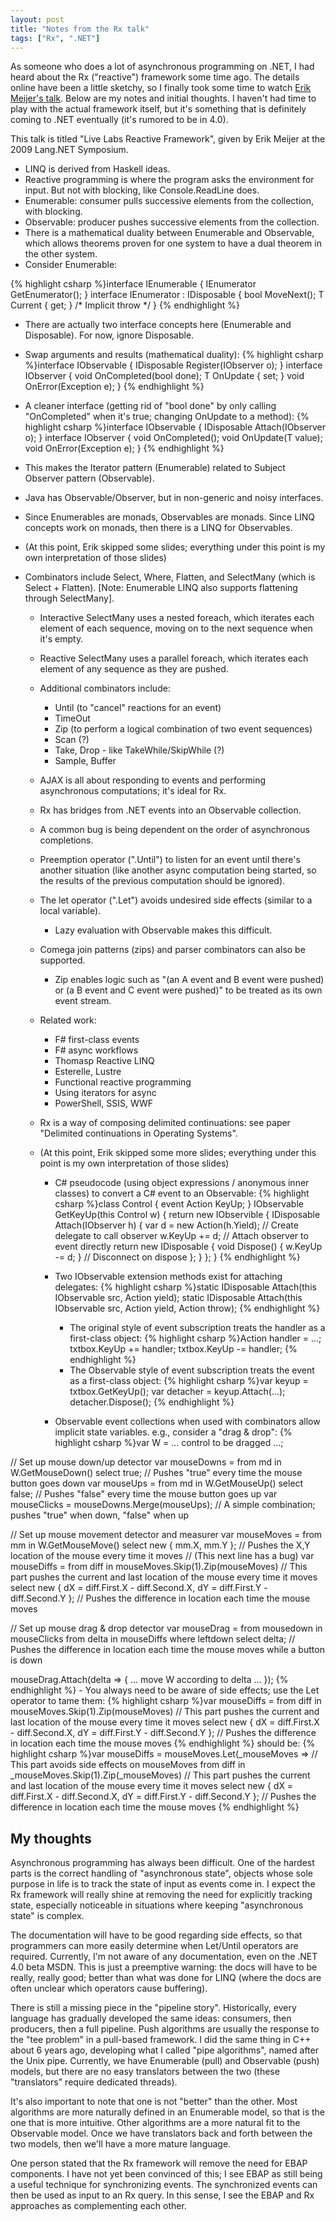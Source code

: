 ```yaml
---
layout: post
title: "Notes from the Rx talk"
tags: ["Rx", ".NET"]
---
```



As someone who does a lot of asynchronous programming on .NET, I had heard about the Rx ("reactive") framework some time ago. The details online have been a little sketchy, so I finally took some time to watch [Erik Meijer's talk](http://www.langnetsymposium.com/2009/talks/23-ErikMeijer-LiveLabsReactiveFramework.html). Below are my notes and initial thoughts. I haven't had time to play with the actual framework itself, but it's something that is definitely coming to .NET eventually (it's rumored to be in 4.0).





This talk is titled "Live Labs Reactive Framework", given by Erik Meijer at the 2009 Lang.NET Symposium.




- LINQ is derived from Haskell ideas.
- Reactive programming is where the program asks the environment for input. But not with blocking, like Console.ReadLine does.
- Enumerable: consumer pulls successive elements from the collection, with blocking.
- Observable: producer pushes successive elements from the collection.
- There is a mathematical duality between Enumerable and Observable, which allows theorems proven for one system to have a dual theorem in the other system.
- Consider Enumerable:

{% highlight csharp %}interface IEnumerable<out T> { IEnumerator<T> GetEnumerator(); }
interface IEnumerator<out T> : IDisposable { bool MoveNext(); T Current { get; } /* Implicit throw */ }
{% endhighlight %}
   - There are actually two interface concepts here (Enumerable and Disposable). For now, ignore Disposable.
   - Swap arguments and results (mathematical duality):
{% highlight csharp %}interface IObservable<in T> { IDisposable Register(IObserver<T> o); }
interface IObserver<in T> { void OnCompleted(bool done); T OnUpdate { set; } void OnError(Exception e); }
{% endhighlight %}
   - A cleaner interface (getting rid of "bool done" by only calling "OnCompleted" when it's true; changing OnUpdate to a method):
{% highlight csharp %}interface IObservable<in T> { IDisposable Attach(IObserver<T> o); }
interface IObserver<in T> { void OnCompleted(); void OnUpdate(T value); void OnError(Exception e); }
{% endhighlight %}

 - This makes the Iterator pattern (Enumerable) related to Subject Observer pattern (Observable).
 - Java has Observable/Observer, but in non-generic and noisy interfaces.
 - Since Enumerables are monads, Observables are monads. Since LINQ concepts work on monads, then there is a LINQ for Observables.
 - (At this point, Erik skipped some slides; everything under this point is my own interpretation of those slides)
  - Combinators include Select, Where, Flatten, and SelectMany (which is Select + Flatten). [Note: Enumerable LINQ also supports flattening through SelectMany].
  
       - Interactive SelectMany uses a nested foreach, which iterates each element of each sequence, moving on to the next sequence when it's empty.
       - Reactive SelectMany uses a parallel foreach, which iterates each element of any sequence as they are pushed.
  
     - Additional combinators include:
  
        - Until (to "cancel" reactions for an event)
        - TimeOut
        - Zip (to perform a logical combination of two event sequences)
        - Scan (?)
        - Take, Drop - like TakeWhile/SkipWhile (?)
        - Sample, Buffer
  

    - AJAX is all about responding to events and performing asynchronous computations; it's ideal for Rx.
    - Rx has bridges from .NET events into an Observable collection.
    - A common bug is being dependent on the order of asynchronous completions.
    - Preemption operator (".Until") to listen for an event until there's another situation (like another async computation being started, so the results of the previous computation should be ignored).
    - The let operator (".Let") avoids undesired side effects (similar to a local variable).

       - Lazy evaluation with Observable makes this difficult.

     - Comega join patterns (zips) and parser combinators can also be supported.

        - Zip enables logic such as "(an A event and B event were pushed) or (a B event and C event were pushed)" to be treated as its own event stream.

      - Related work:

         - F# first-class events
         - F# async workflows
         - Thomasp Reactive LINQ
         - Esterelle, Lustre
         - Functional reactive programming
         - Using iterators for async
         - PowerShell, SSIS, WWF

       - Rx is a way of composing delimited continuations: see paper "Delimited continuations in Operating Systems".
       - (At this point, Erik skipped some more slides; everything under this point is my own interpretation of those slides)

          - C# pseudocode (using object expressions / anonymous inner classes) to convert a C# event to an Observable:
{% highlight csharp %}class Control { event Action<T> KeyUp; }
IObservable<T> GetKeyUp(this Control w)
{
  return new IObservible<T>
  {
    IDisposable Attach(IObserver<T> h)
    {
      var d = new Action<T>(h.Yield); // Create delegate to call observer
      w.KeyUp += d; // Attach observer to event directly
      return new IDisposable
      {
        void Dispose() { w.KeyUp -= d; } // Disconnect on dispose
      };
    }
  };
}
{% endhighlight %}
          - Two IObservable<T> extension methods exist for attaching delegates:
{% highlight csharp %}static IDisposable Attach<T>(this IObservable<T> src, Action<T> yield);
static IDisposable Attach<T>(this IObservable<T> src, Action<T> yield, Action<Exception> throw);
{% endhighlight %}
  
             - The original style of event subscription treats the handler as a first-class object:
{% highlight csharp %}Action<T> handler = ...;
txtbox.KeyUp += handler;
txtbox.KeyUp -= handler;
{% endhighlight %}
             - The Observable style of event subscription treats the event as a first-class object:
{% highlight csharp %}var keyup = txtbox.GetKeyUp();
var detacher = keyup.Attach(...);
detacher.Dispose();
{% endhighlight %}
  
           - Observable event collections when used with combinators allow implicit state variables. e.g., consider a "drag & drop":
{% highlight csharp %}var W = ... control to be dragged ...;
 
// Set up mouse down/up detector
var mouseDowns = from md in W.GetMouseDown() select true; // Pushes "true" every time the mouse button goes down
var mouseUps = from md in W.GetMouseUp() select false; // Pushes "false" every time the mouse button goes up
var mouseClicks = mouseDowns.Merge(mouseUps); // A simple combination; pushes "true" when down, "false" when up
 
// Set up mouse movement detector and measurer
var mouseMoves = from mm in W.GetMouseMove() select new { mm.X, mm.Y }; // Pushes the X,Y location of the mouse every time it moves
// (This next line has a bug)
var mouseDiffs = from diff in mouseMoves.Skip(1).Zip(mouseMoves) // This part pushes the current and last location of the mouse every time it moves
                 select new { dX = diff.First.X - diff.Second.X,
                              dY = diff.First.Y - diff.Second.Y }; // Pushes the difference in location each time the mouse moves
 
// Set up mouse drag & drop detector
var mouseDrag = from mousedown in mouseClicks
                from delta in mouseDiffs where leftdown
                select delta; // Pushes the difference in location each time the mouse moves while a button is down
 
mouseDrag.Attach(delta => { ... move W according to delta ... });
{% endhighlight %}
           - You always need to be aware of side effects; use the Let operator to tame them:
{% highlight csharp %}var mouseDiffs = from diff in mouseMoves.Skip(1).Zip(mouseMoves) // This part pushes the current and last location of the mouse every time it moves
                 select new { dX = diff.First.X - diff.Second.X,
                              dY = diff.First.Y - diff.Second.Y }; // Pushes the difference in location each time the mouse moves
{% endhighlight %}
    should be:
{% highlight csharp %}var mouseDiffs = mouseMoves.Let(_mouseMoves => // This part avoids side effects on mouseMoves
                 from diff in _mouseMoves.Skip(1).Zip(_mouseMoves) // This part pushes the current and last location of the mouse every time it moves
                 select new { dX = diff.First.X - diff.Second.X,
                              dY = diff.First.Y - diff.Second.Y }; // Pushes the difference in location each time the mouse moves
{% endhighlight %}



## My thoughts



Asynchronous programming has always been difficult. One of the hardest parts is the correct handling of "asynchronous state", objects whose sole purpose in life is to track the state of input as events come in. I expect the Rx framework will really shine at removing the need for explicitly tracking state, especially noticeable in situations where keeping "asynchronous state" is complex.





The documentation will have to be good regarding side effects, so that programmers can more easily determine when Let/Until operators are required. Currently, I'm not aware of any documentation, even on the .NET 4.0 beta MSDN. This is just a preemptive warning: the docs will have to be really, really good; better than what was done for LINQ (where the docs are often unclear which operators cause buffering).





There is still a missing piece in the "pipeline story". Historically, every language has gradually developed the same ideas: consumers, then producers, then a full pipeline. Push algorithms are usually the response to the "tee problem" in a pull-based framework. I did the same thing in C++ about 6 years ago, developing what I called "pipe algorithms", named after the Unix pipe. Currently, we have Enumerable (pull) and Observable (push) models, but there are no easy translators between the two (these "translators" require dedicated threads).





It's also important to note that one is not "better" than the other. Most algorithms are more naturally defined in an Enumerable model, so that is the one that is more intuitive. Other algorithms are a more natural fit to the Observable model. Once we have translators back and forth between the two models, then we'll have a more mature language.





One person stated that the Rx framework will remove the need for EBAP components. I have not yet been convinced of this; I see EBAP as still being a useful technique for synchronizing events. The synchronized events can then be used as input to an Rx query. In this sense, I see the EBAP and Rx approaches as complementing each other.

